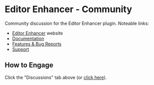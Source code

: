 # Editor Enhancer - Community

Community discussion for the Editor Enhancer plugin. Noteable links:
* [Editor Enhancer](https://editorenhancer.com) website
* [Documentation](https://editorenhancer.com/docs/)
* [Features & Bug Reports](https://github.com/editorenhancer/features-and-bugs)
* [Support](https://editorenhancer.com/support/)

## How to Engage

Click the "Discussions" tab above (or [click here](https://github.com/editorenhancer/community/discussions)).
